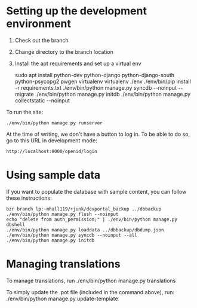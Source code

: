 # Setting up the development environment

1. Check out the branch
2. Change directory to the branch location
3. Install the apt requirements and set up a virtual env

    sudo apt install python-dev python-django python-django-south python-psycopg2 pwgen virtualenv
    virtualenv ./env
    ./env/bin/pip install -r requirements.txt
    ./env/bin/python manage.py syncdb --noinput --migrate
    ./env/bin/python manage.py initdb
    ./env/bin/python manage.py collectstatic --noinput

To run the site:

    ./env/bin/python manage.py runserver

At the time of writing, we don't have a button to log in. To be able to do so, go to this URL
in development mode:

    http://localhost:8000/openid/login

# Using sample data

If you want to populate the database with sample content, you can follow these instructions:

    bzr branch lp:~mhall119/+junk/devportal_backup ../dbbackup
    ./env/bin/python manage.py flush --noinput
    echo "delete from auth_permission;" | ./env/bin/python manage.py dbshell
    ./env/bin/python manage.py loaddata ../dbbackup/dbdump.json
    ./env/bin/python manage.py syncdb --noinput --all
    ./env/bin/python manage.py initdb

# Managing translations

To manage translations, run
    ./env/bin/python manage.py translations

To simply update the .pot file (included in the command above), run:
    ./env/bin/python manage.py update-template
